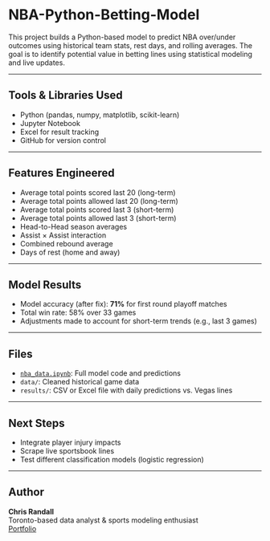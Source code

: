 # NBA-Python-Betting-Model

This project builds a Python-based model to predict NBA over/under outcomes using historical team stats, rest days, and rolling averages. The goal is to identify potential value in betting lines using statistical modeling and live updates.

---

##  Tools & Libraries Used
- Python (pandas, numpy, matplotlib, scikit-learn)
- Jupyter Notebook
- Excel for result tracking
- GitHub for version control

---

##  Features Engineered
- Average total points scored last 20 (long-term)
- Average total points allowed last 20 (long-term)
- Average total points scored last 3 (short-term)
- Average total points allowed last 3 (short-term)
- Head-to-Head season averages
- Assist × Assist interaction
- Combined rebound average
- Days of rest (home and away)

---

##  Model Results
- Model accuracy (after fix): **71%** for first round playoff matches
- Total win rate: 58% over 33 games  
- Adjustments made to account for short-term trends (e.g., last 3 games)

---

##  Files
- [`nba_data.ipynb`](nba_data.ipynb): Full model code and predictions
- `data/`: Cleaned historical game data
- `results/`: CSV or Excel file with daily predictions vs. Vegas lines

---

##  Next Steps
- Integrate player injury impacts
- Scrape live sportsbook lines
- Test different classification models (logistic regression)

---

##  Author
**Chris Randall**  
Toronto-based data analyst & sports modeling enthusiast  
[Portfolio](https://www.datascienceportfol.io/ChrisRandall)
